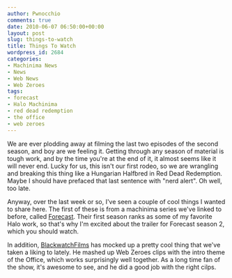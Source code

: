 ```yaml
---
author: Pwnocchio
comments: true
date: 2010-06-07 06:50:00+00:00
layout: post
slug: things-to-watch
title: Things To Watch
wordpress_id: 2684
categories:
- Machinima News
- News
- Web News
- Web Zeroes
tags:
- forecast
- Halo Machinima
- red dead redemption
- the office
- web zeroes
---
```


We are ever plodding away at filming the last two episodes of the second season, and boy are we feeling it. Getting through any season of material is tough work, and by the time you're at the end of it, it almost seems like it will never end. Lucky for us, this isn't our first rodeo, so we are wrangling and breaking this thing like a Hungarian Halfbred in Red Dead Redemption. Maybe I should have prefaced that last sentence with "nerd alert". Oh well, too late.

Anyway, over the last week or so, I've seen a couple of cool things I wanted to share here. The first of these is from a machinima series we've linked to before, called [Forecast](http://forecasttheseries.blogspot.com/). Their first season ranks as some of my favorite Halo work, so that's why I'm excited about the trailer for Forecast season 2, which you should watch.



In addition, [BlackwatchFilms](http://www.youtube.com/user/BlackwatchFilms) has mocked up a pretty cool thing that we've taken a liking to lately. He mashed up Web Zeroes clips with the intro theme of the Office, which works surprisingly well together. As a long time fan of the show, it's awesome to see, and he did a good job with the right cilps.


